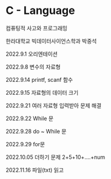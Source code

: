 # C - Language
컴퓨팅적 사고와 프로그래밍

한라대학교 빅데이터사이언스학과 
박중석

2022.9.1
오리엔테이션

2022.9.8
변수의 자료형 

2022.9.14
printf, scanf 함수

2022.9.15
자료형의 데이터 크기

2022.9.21
여러 자료형 입력받아 문제 해결

2022.9.22
While 문

2022.9.28
do ~ While 문

2022.9.29
for문

2022.10.05
더하기 문제 2+5+10+....+num

2022.11.16
파일(txt) 읽고 

